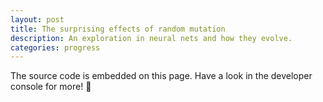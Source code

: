 ```yaml
---
layout: post
title: The surprising effects of random mutation
description: An exploration in neural nets and how they evolve.
categories: progress
---
```


<div class="overflow-auto bg-gray-800 bg-gradient-to-r from-gray-900 to-sky-900 text-green-400 text-center p-4 lg:p-16 mb-10">
  <code id="neurenv" class="inline-block whitespace-pre text-left"></code>
</div>

The source code is embedded on this page. Have a look in the developer console for more! 👻

<script type="text/javascript">
  const CLEAR_SCREEN = '\033[2J'

  const shuffle = (arr, n) => arr.sort(() => 0.5 - Math.random()).slice(0, n)
  const rand = (min, max) => Math.random() * (max - min) + min
  const randInt = (min, max) => parseInt(rand(min, max))
  const createArray = (length, func) => Array.apply(null, { length }).map(func)

  const DIRECTION_NORTH = 'NORTH'
  const DIRECTION_SOUTH = 'SOUTH'
  const DIRECTION_EAST = 'EAST'
  const DIRECTION_WEST = 'WEST'

  class Neuron {
    constructor(name, func) {
      this.name = name
      this.func = func
    }

    nameWithType() {
      return `${this.constructor.name}:${this.name}`
    }
  }

  class Sensor extends Neuron { }
  class SightSensor extends Sensor { }
  class Action extends Neuron { }

  class Synapse {
    constructor(from, to, weight, activation) {
      this.from = from
      this.to = to
      this.weight = weight
      this.activation = activation
    }
  }

  class Brain {
    constructor(creature, sensors, power, urges) {
      this.creature = creature
      this.sensors = sensors
      this.innerNeurons = createArray(power, (index) => new Neuron(`INNER_${index}`))
      this.urges = urges
      this.synapses = []

      this.wireRandomly()
    }

    wireRandomly() {
      shuffle(this.sensors, randInt(1, this.sensors.length))
        .forEach((sensor) => {
          shuffle(this.innerNeurons, randInt(1, this.innerNeurons.length))
            .forEach((innerNeuron) => this.addSynapse(sensor, innerNeuron))
        })

      shuffle(this.innerNeurons, randInt(0, this.innerNeurons.length))
        .forEach((innerNeuronFrom) => {
          shuffle(this.innerNeurons, randInt(0, this.innerNeurons.length))
            .filter((n) => n !== innerNeuronFrom)
            .forEach((innerNeuronTo) => this.addSynapse(innerNeuronFrom, innerNeuronTo))
        })

      shuffle(this.innerNeurons, randInt(1, this.innerNeurons.length))
        .forEach((innerNeuron) => {
          shuffle(this.urges, randInt(1, this.urges.length))
            .forEach((action) => this.addSynapse(innerNeuron, action))
        })
    }

    addSynapse(from, to) {
      this.synapses.push(new Synapse(from, to, Math.random(), Math.random(), Math.random()))
    }

    execute() {
      const weightedUrges = createArray(this.urges.length, () => Math.random())
      const sensorWeights = this.sensors.map((sensor) => sensor.func.call())
      const synapseWeights = createArray(this.synapses.length, () => 0)

      // this.synapses.forEach((synapse) => {
      //   synapse.from.constructor => synapse.from.to
      //   synapse.weight
      // })

        // chain multiply all synapse weights along the path
        // add when popping in the output layer

      return weightedUrges.map((weight) => Math.tanh(weight))
    }

    log() {
      console.log(
        this.synapses.map((s) => {
          return [s.from.nameWithType(), s.weight.toFixed(1), s.to.nameWithType()].join(' -> ')
        }).join('\n')
      )
    }
  }

  class Creature {
    constructor(world, brainPower) {
      this.world = world
      this.sensors = [
        new Sensor(`SEE_${DIRECTION_NORTH}`, () => this.look(DIRECTION_NORTH)),
        new Sensor(`SEE_${DIRECTION_SOUTH}`, () => this.look(DIRECTION_SOUTH)),
        new Sensor(`SEE_${DIRECTION_EAST}`, () => this.look(DIRECTION_EAST)),
        new Sensor(`SEE_${DIRECTION_WEST}`, () => this.look(DIRECTION_WEST)),
      ]
      this.urges = [
        new Action(`MOVE_${DIRECTION_NORTH}`, () => this.move(0, +1)),
        new Action(`MOVE_${DIRECTION_SOUTH}`, () => this.move(0, -1)),
        new Action(`MOVE_${DIRECTION_EAST}`, () => this.move(1, 0)),
        new Action(`MOVE_${DIRECTION_WEST}`, () => this.move(-1, 0)),
        // new Action('REPLICATE', () => this.move(-1, 0)),
      ]
      this.brain = new Brain(this, this.sensors, brainPower, this.urges)
      this.position = {
        x: randInt(0, this.world.width),
        y: randInt(0, this.world.height),
      }
      this.isDestroyed = false
    }

    adapt() {
      if (this.isDestroyed) {
        return
      }

      this.act( this.brain.execute() )
    }

    move(deltaX, deltaY) {
      if (deltaX !== 0) {
        this.position.x = Math.max(Math.min(this.position.x + deltaX, this.world.width), 0)
      }

      if (deltaY !== 0) {
        this.position.y = Math.max(Math.min(this.position.y + deltaY, this.world.height), 0)
      }
    }

    look(sensor, direction) {
      let creatures = this.world.creatures

      if (direction === DIRECTION_NORTH) {
        creatures = creatures.filter((c) => Math.abs(c.position.x - this.position.x) < 2 && c.position.y > this.position.y && c.position.y - this.position.y < 3)
      } else if (direction === DIRECTION_SOUTH) {
        creatures = creatures.filter((c) => Math.abs(c.position.x - this.position.x) < 2 && c.position.y < this.position.y && this.position.y - c.position.y < 3)
      } else if (direction === DIRECTION_EAST) {
        creatures = creatures.filter((c) => Math.abs(c.position.y - this.position.y) < 2 && c.position.x > this.position.x && c.position.x - this.position.x < 3)
      } else if (direction === DIRECTION_WEST) {
        creatures = creatures.filter((c) => Math.abs(c.position.y - this.position.y) < 2 && c.position.x < this.position.x && this.position.x - c.position.x < 3)
      }

      return Math.tanh(creatures.length)
    }

    act(weightedUrges) {
      this.urges
        .filter((_, index) => weightedUrges[index] > 0.25)
        // TODO: filter by some activation function?
        .forEach((action) => action.func.call(this))
    }

    symbol() {
      return this.isDestroyed ? 'x' : '*'
    }

    destroy() {
      this.isDestroyed = true
    }
  }

  class World {
    constructor(mapWidth, mapHeight, numberOfCreatures, brainPower) {
      this.width = mapWidth
      this.height = mapHeight
      this.brainPower = brainPower
      this.creatures = createArray(numberOfCreatures, () => new Creature(this, brainPower))
    }

    loop(n, delay, renderElement) {
      this.creatures.forEach((c) => c.adapt())
      this.render(renderElement)

      if (n <= 0) return

      setTimeout(() => this.loop(n - 1, delay, renderElement), delay)
    }

    renderCreature(x, y) {
      const creature = this.creatures
        .find((c) => c.position.x === x && c.position.y === y)

      return creature ? creature.symbol() : ' '
    }

    render(renderElement) {
      const header = '|' + Array.from(Array(this.width + 3).keys(), () => '-').join('') + '|'
      const rows = []

      for (var y = 0; y <= this.height; y++) {
        const row = []

        for (var x = 0; x <= this.width; x++) {
          row.push(this.renderCreature(x, this.height - y))
        }

        rows.push('| ' + row.join('') + ' |')
      }

      const LINE_BREAK = '\n'
      let output = header + LINE_BREAK + rows.join(LINE_BREAK) + LINE_BREAK + header
      output += LINE_BREAK + 'REMAINING: ' + this.creatures.filter((c) => !c.isDestroyed).length

      if (renderElement) {
        renderElement.cols = this.width
        renderElement.rows = this.height

        renderElement.textContent = output
      } else {
        console.log(CLEAR_SCREEN)
        console.log(output)
      }
    }
  }

  const IS_MOBILE = window.outerWidth <= 640
  const NUMBER_OF_CREATURES = IS_MOBILE ? 10 : 20
  const MAP_WIDTH = IS_MOBILE ? 20 : 60
  const MAP_HEIGHT = IS_MOBILE ? 15 : 20
  const BRAIN_POWER = 4
  const ITERATIONS = 1000
  const ITERATION_DELAY = 100
  const RENDER_ELEMENT = document.querySelector('#neurenv')

  const world = new World(MAP_WIDTH, MAP_HEIGHT, NUMBER_OF_CREATURES, BRAIN_POWER)
  // world.creatures.forEach((c) => c.brain.log())
  world.loop(ITERATIONS, ITERATION_DELAY, RENDER_ELEMENT)
  // world.render(RENDER_ELEMENT)
</script>
